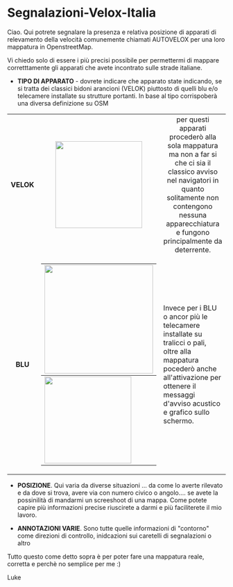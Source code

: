 # Segnalazioni-Velox-Italia





Ciao. Qui potrete segnalare la presenza e relativa posizione di apparati di relevamento della velocità comunemente chiamati AUTOVELOX per una loro mappatura in OpenstreetMap.

Vi chiedo solo di essere i più precisi possibile per permettermi di mappare corretttamente gli apparati che avete incontrato sulle strade italiane. 
* <b>TIPO DI APPARATO</b> - dovrete indicare che apparato state indicando, se si tratta dei classici bidoni arancioni (VELOK) piuttosto di quelli blu e/o telecamere installate su strutture portanti.
 In base al tipo corrispoberà una diversa definizione su OSM 
<table>
 <tr>
<td align="center"> <b> VELOK</b></td>
  <td align="center"><img src="https://dimages2.corriereobjects.it/files/main_image_mobile/uploads/2024/04/22/6625f146beb8d.jpeg" Style=“width:200px;height:200px></td>
<td width="400" align="center"> per questi apparati procederò alla sola mappatura ma non a far si che ci sia il classico avviso nel navigatori in quanto solitamente  non contengono nessuna apparecchiatura e fungono principalmente da deterrente.</b></td>
 </tr>

 <tr>
  <td align="center"> 
   <b> BLU </b>
  </td>
  <td>  
   <table> 
  <tbody><tr><td align="center">
   <img src="https://www.solomotori.it/wp-content/uploads/2023/04/image-6-4.jpg"Style=“width:250px;height:250px>
     <tbody><tr><td>
  <img src="https://storage.ecodibergamo.it/media/photologue/2023/9/25/photos/cache/oltre-15mila-multe-dai-4-autovelox-fissi-ora-le-nuove-regol_dFeZwwX_original.webp" Style=“width:200px;height:200px> 
  </td></tr></tbody>
   </table>
   <td>Invece per i BLU o ancor più le telecamere installate su tralicci o pali, oltre alla mappatura pocederò anche all'attivazione per ottenere il messaggi d'avviso acustico e grafico sullo schermo.   </td>
 </tr>
</table>

* <b>POSIZIONE</b>. Qui varia da diverse situazioni ... da come lo averte rilevato e da dove si trova, avere via con numero civico o angolo.... se avete la possinilità di mandarmi un screeshoot di una mappa. Come potete capire più informazioni precise riuscirete a darmi e più faciliterete il mio lavoro.

* <b>ANNOTAZIONI VARIE</b>. Sono tutte quelle informazioni di "contorno" come direzioni di controllo, inidcazioni sui caretelli di segnalazioni o altro

Tutto questo come detto sopra è per poter fare una mappatura reale, corretta e perchè no semplice per me :)

Luke


